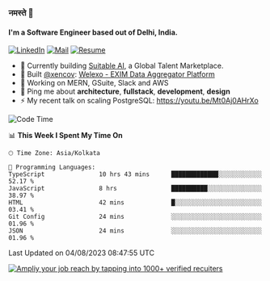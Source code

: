 ### नमस्ते 🙏

#### I'm a Software Engineer based out of Delhi, India.

[![LinkedIn](https://img.shields.io/badge/linkedin-%230077B5.svg)](https://linkedin.com/in/sambhav2612)
[![Mail](https://img.shields.io/badge/gmail-D14836)](mailto:sambhavjain2612@gmail.com)
[![Resume](https://img.shields.io/badge/resume-%23#FFFF00.svg)](https://mega.nz/file/IjA3yaoB#BFfQg1-aKva0piAd_wWs8Hf5dlnYRQ2ZkwtYwNMzBhA)

- 🏢 Currently building [Suitable AI](https://suitable.ai), a Global Talent Marketplace.
- 💅 Built [@xencov](https://github.com/xencov): [Welexo - EXIM Data Aggregator Platform](https://welexo.com)
- 🌱 Working on MERN, GSuite, Slack and AWS
- 💬 Ping me about **architecture**, **fullstack**, **development**, **design**
- ⚡️ My recent talk on scaling PostgreSQL: https://youtu.be/Mt0Aj0AHrXo

<!--START_SECTION:waka-->
![Code Time](http://img.shields.io/badge/Code%20Time-3%2C587%20hrs%2055%20mins-blue)

📊 **This Week I Spent My Time On** 

```text
🕑︎ Time Zone: Asia/Kolkata

💬 Programming Languages: 
TypeScript               10 hrs 43 mins      █████████████░░░░░░░░░░░░   52.17 % 
JavaScript               8 hrs               ██████████░░░░░░░░░░░░░░░   38.97 % 
HTML                     42 mins             █░░░░░░░░░░░░░░░░░░░░░░░░   03.41 % 
Git Config               24 mins             ░░░░░░░░░░░░░░░░░░░░░░░░░   01.96 % 
JSON                     24 mins             ░░░░░░░░░░░░░░░░░░░░░░░░░   01.96 % 
```


 Last Updated on 04/08/2023 08:47:55 UTC
<!--END_SECTION:waka-->

[![Ampliy your job reach by tapping into 1000+ verified recuiters](https://user-images.githubusercontent.com/19583619/212717528-45b497fd-e886-4452-90fe-93829667bd63.png)](https://suitable.ai)

